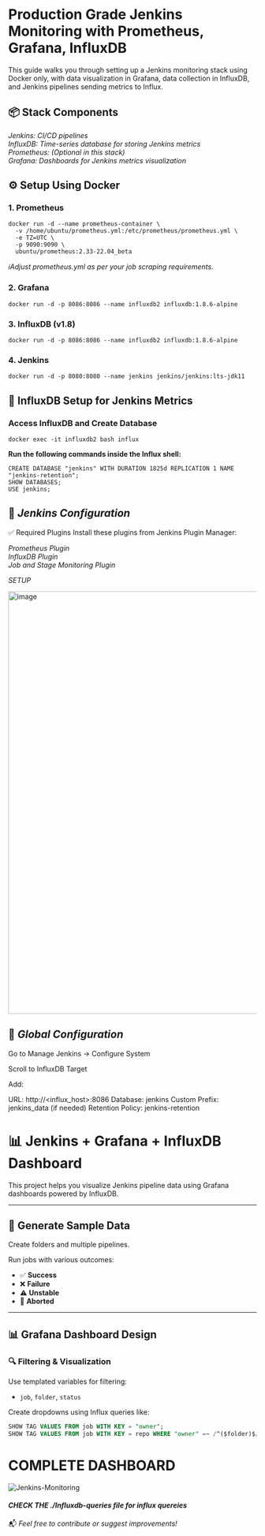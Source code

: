 # Production Grade Jenkins Monitoring with Prometheus, Grafana, InfluxDB

This guide walks you through setting up a Jenkins monitoring stack using Docker only, with data visualization in Grafana, data collection in InfluxDB, and Jenkins pipelines sending metrics to Influx.

## 📦 Stack Components

_Jenkins: CI/CD pipelines<br>
InfluxDB: Time-series database for storing Jenkins metrics<br>
Prometheus: (Optional in this stack)<br>
Grafana: Dashboards for Jenkins metrics visualization_<br>

## ⚙️ Setup Using Docker

### 1. Prometheus 
```
docker run -d --name prometheus-container \
  -v /home/ubuntu/prometheus.yml:/etc/prometheus/prometheus.yml \
  -e TZ=UTC \
  -p 9090:9090 \
  ubuntu/prometheus:2.33-22.04_beta
```
_ℹ️Adjust prometheus.yml as per your job scraping requirements._

### 2. Grafana
``docker run -d -p 8086:8086 --name influxdb2 influxdb:1.8.6-alpine``

### 3. InfluxDB (v1.8)
``docker run -d -p 8086:8086 --name influxdb2 influxdb:1.8.6-alpine``

### 4. Jenkins
``docker run -d -p 8080:8080 --name jenkins jenkins/jenkins:lts-jdk11``

## 🔗 InfluxDB Setup for Jenkins Metrics

### Access InfluxDB and Create Database
``docker exec -it influxdb2 bash
influx
``
<br>

__Run the following commands inside the Influx shell:__

```
CREATE DATABASE "jenkins" WITH DURATION 1825d REPLICATION 1 NAME "jenkins-retention";
SHOW DATABASES;
USE jenkins;
```
## 🔌 *Jenkins Configuration*

✅ Required Plugins
Install these plugins from Jenkins Plugin Manager:

_Prometheus Plugin<br>
InfluxDB Plugin<br>
Job and Stage Monitoring Plugin_

*SETUP*

<img width="1731" height="857" alt="image" src="https://github.com/user-attachments/assets/30528c0b-fe41-49da-8748-555609399713" />


## 🔧 *Global Configuration*
Go to Manage Jenkins → Configure System

Scroll to InfluxDB Target

Add:<br>

URL: http://<influx_host>:8086
Database: jenkins
Custom Prefix: jenkins_data (if needed)
Retention Policy: jenkins-retention

# 📊 Jenkins + Grafana + InfluxDB Dashboard

This project helps you visualize Jenkins pipeline data using Grafana dashboards powered by InfluxDB.

---

## 🧪 Generate Sample Data

Create folders and multiple pipelines.

Run jobs with various outcomes:

- ✅ **Success**
- ❌ **Failure**
- ⚠️ **Unstable**
- 🛑 **Aborted**

---

## 📊 Grafana Dashboard Design

### 🔍 Filtering & Visualization

Use templated variables for filtering:

- `job`, `folder`, `status`

Create dropdowns using Influx queries like:

```sql
SHOW TAG VALUES FROM job WITH KEY = "owner";
SHOW TAG VALUES FROM job WITH KEY = repo WHERE "owner" =~ /^($folder)$/;
```
# COMPLETE DASHBOARD 

![Jenkins-Monitoring](https://github.com/user-attachments/assets/4deb1963-c092-41b0-a448-b288bbbd29e7)


#### _*CHECK THE ./Influxdb-queries file for influx quereies*_

📬 _Feel free to contribute or suggest improvements!_
